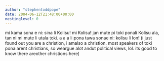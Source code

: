```yaml
---
author: "stephentoddpope"
date: 2004-06-12T21:48:00+00:00
nestinglevel: 0
---
```

mi kama sona e ni: sina li Kolisu! mi Kolisu! jan mute pi toki ponali Kolisu ala, tan ni mi mute li utala toki. a a a li pona tawa sonae ni: kolisu li lon! (i just found out you are a christion, i amalso a christion. most speakers of toki pona arent christians, so weargue alot andut political views, lol. its good to know there areother christions here)